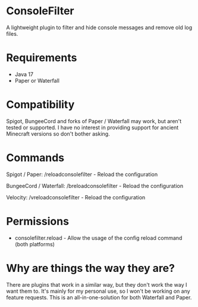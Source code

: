 # ConsoleFilter

A lightweight plugin to filter and hide console messages and remove old log files.

# Requirements

- Java 17
- Paper or Waterfall

# Compatibility

Spigot, BungeeCord and forks of Paper / Waterfall may work, but aren't tested or supported.
I have no interest in providing support for ancient Minecraft versions so don't bother asking.

# Commands

Spigot / Paper:
/reloadconsolefilter - Reload the configuration

BungeeCord / Waterfall:
/breloadconsolefilter - Reload the configuration

Velocity:
/vreloadconsolefilter - Reload the configuration

# Permissions

- consolefilter.reload - Allow the usage of the config reload command (both platforms)

# Why are things the way they are?

There are plugins that work in a similar way, but they don't work the way I want them to.
It's mainly for my personal use, so I won't be working on any feature requests.
This is an all-in-one-solution for both Waterfall and Paper.
